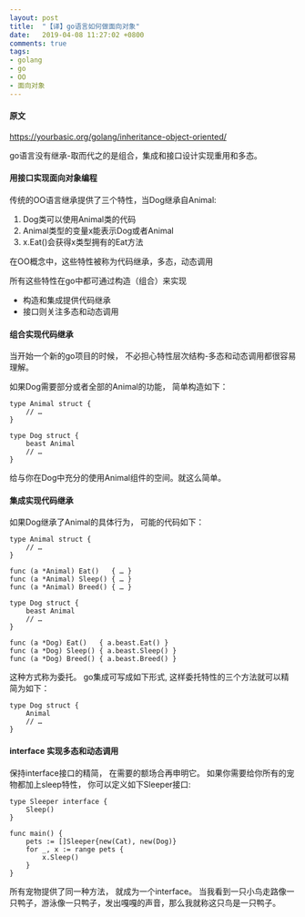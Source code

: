 ```yaml
---
layout: post
title:  "【译】go语言如何做面向对象"
date:   2019-04-08 11:27:02 +0800
comments: true
tags:
- golang
- go
- OO
- 面向对象
---
```

#### 原文
https://yourbasic.org/golang/inheritance-object-oriented/

go语言没有继承-取而代之的是组合，集成和接口设计实现重用和多态。

#### 用接口实现面向对象编程
传统的OO语言继承提供了三个特性，当Dog继承自Animal:
1. Dog类可以使用Animal类的代码
2. Animal类型的变量x能表示Dog或者Animal
3. x.Eat()会获得x类型拥有的Eat方法

在OO概念中，这些特性被称为代码继承，多态，动态调用

所有这些特性在go中都可通过构造（组合）来实现

- 构造和集成提供代码继承
- 接口则关注多态和动态调用

#### 组合实现代码继承
当开始一个新的go项目的时候， 不必担心特性层次结构-多态和动态调用都很容易理解。

如果Dog需要部分或者全部的Animal的功能， 简单构造如下：

```
type Animal struct {
	// …
}

type Dog struct {
	beast Animal
	// …
}
```

给与你在Dog中充分的使用Animal组件的空间。就这么简单。

#### 集成实现代码继承
如果Dog继承了Animal的具体行为， 可能的代码如下：

```
type Animal struct {
	// …
}

func (a *Animal) Eat()   { … }
func (a *Animal) Sleep() { … }
func (a *Animal) Breed() { … }

type Dog struct {
	beast Animal
	// …
}

func (a *Dog) Eat()   { a.beast.Eat() }
func (a *Dog) Sleep() { a.beast.Sleep() }
func (a *Dog) Breed() { a.beast.Breed() }
```

这种方式称为委托。
go集成可写成如下形式, 这样委托特性的三个方法就可以精简为如下：

```
type Dog struct {
	Animal
	// …
}
```

#### interface 实现多态和动态调用

保持interface接口的精简， 在需要的额场合再申明它。
如果你需要给你所有的宠物都加上sleep特性， 你可以定义如下Sleeper接口:

```
type Sleeper interface {
	Sleep()
}

func main() {
	pets := []Sleeper{new(Cat), new(Dog)}
	for _, x := range pets {
		x.Sleep()
	}
}
```

所有宠物提供了同一种方法， 就成为一个interface。
当我看到一只小鸟走路像一只鸭子，游泳像一只鸭子，发出嘎嘎的声音，那么我就称这只鸟是一只鸭子。
